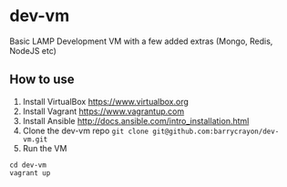 # dev-vm
Basic LAMP Development VM with a few added extras (Mongo, Redis, NodeJS etc)

## How to use
1. Install VirtualBox https://www.virtualbox.org
2. Install Vagrant https://www.vagrantup.com
3. Install Ansible http://docs.ansible.com/intro_installation.html
4. Clone the dev-vm repo `git clone git@github.com:barrycrayon/dev-vm.git`
5. Run the VM
```
cd dev-vm
vagrant up
```
